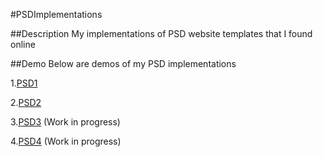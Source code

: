 #PSDImplementations

##Description
My implementations of PSD website templates that I found online

##Demo
Below are demos of my PSD implementations

1.[PSD1](http://jrasay89.github.io/PSDImplementations/PSD1/)

2.[PSD2](http://jrasay89.github.io/PSDImplementations/PSD2/)

3.[PSD3](http://jrasay89.github.io/PSDImplementations/PSD3/) (Work in progress)

4.[PSD4](http://jrasay89.github.io/PSDImplementations/PSD4/) (Work in progress)